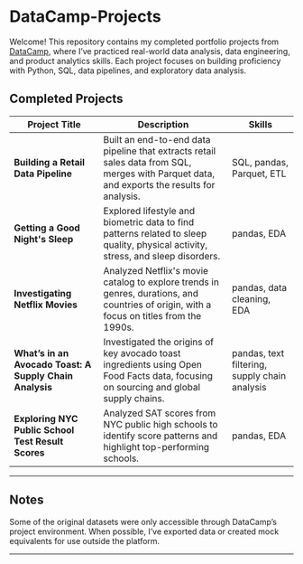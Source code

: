 # DataCamp-Projects

Welcome! This repository contains my completed portfolio projects from [DataCamp](https://www.datacamp.com/), where I’ve practiced real-world data analysis, data engineering, and product analytics skills. Each project focuses on building proficiency with Python, SQL, data pipelines, and exploratory data analysis.

## Completed Projects

| Project Title | Description | Skills |
|--------------|-------------|--------|
| **Building a Retail Data Pipeline** | Built an end-to-end data pipeline that extracts retail sales data from SQL, merges with Parquet data, and exports the results for analysis. | SQL, pandas, Parquet, ETL |
| **Getting a Good Night's Sleep** | Explored lifestyle and biometric data to find patterns related to sleep quality, physical activity, stress, and sleep disorders. | pandas, EDA |
| **Investigating Netflix Movies** | Analyzed Netflix's movie catalog to explore trends in genres, durations, and countries of origin, with a focus on titles from the 1990s. | pandas, data cleaning, EDA |
| **What’s in an Avocado Toast: A Supply Chain Analysis** | Investigated the origins of key avocado toast ingredients using Open Food Facts data, focusing on sourcing and global supply chains. | pandas, text filtering, supply chain analysis |
| **Exploring NYC Public School Test Result Scores** | Analyzed SAT scores from NYC public high schools to identify score patterns and highlight top-performing schools. | pandas, EDA |
---


## Notes

Some of the original datasets were only accessible through DataCamp’s project environment. When possible, I’ve exported data or created mock equivalents for use outside the platform.

---
